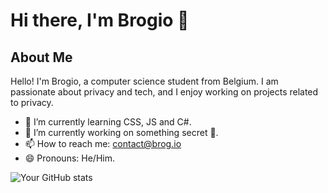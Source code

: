 # Hi there, I'm Brogio 👋



## About Me
Hello! I'm Brogio, a computer science student from Belgium. I am passionate about privacy and tech, and I enjoy working on projects related to privacy.

- 🌱 I’m currently learning CSS, JS and C#. 
- 🔭 I’m currently working on something secret 👀.
- 📫 How to reach me: contact@brog.io
- 😄 Pronouns: He/Him.

![Your GitHub stats](https://github-readme-stats.vercel.app/api?username=brog-io&show_icons=true&theme=radical)
